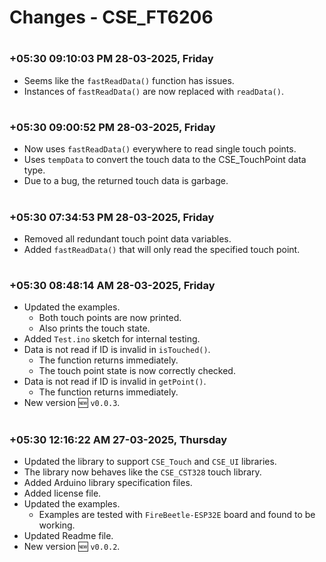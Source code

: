 
# Changes - CSE_FT6206


#
### **+05:30 09:10:03 PM 28-03-2025, Friday**

  - Seems like the `fastReadData()` function has issues.
  - Instances of `fastReadData()` are now replaced with `readData()`.

#
### **+05:30 09:00:52 PM 28-03-2025, Friday**

  - Now uses `fastReadData()` everywhere to read single touch points.
  - Uses `tempData` to convert the touch data to the CSE_TouchPoint data type.
  - Due to a bug, the returned touch data is garbage.

#
### **+05:30 07:34:53 PM 28-03-2025, Friday**

  - Removed all redundant touch point data variables.
  - Added `fastReadData()` that will only read the specified touch point.

#
### **+05:30 08:48:14 AM 28-03-2025, Friday**

  - Updated the examples.
    - Both touch points are now printed.
    - Also prints the touch state.
  - Added `Test.ino` sketch for internal testing.
  - Data is not read if ID is invalid in `isTouched()`.
    - The function returns immediately.
    - The touch point state is now correctly checked.
  - Data is not read if ID is invalid in `getPoint()`.
    - The function returns immediately.
  - New version 🆕 `v0.0.3`.

#
### **+05:30 12:16:22 AM 27-03-2025, Thursday**

  - Updated the library to support `CSE_Touch` and `CSE_UI` libraries.
  - The library now behaves like the `CSE_CST328` touch library.
  - Added Arduino library specification files.
  - Added license file.
  - Updated the examples.
    - Examples are tested with `FireBeetle-ESP32E` board and found to be working.
  - Updated Readme file.
  - New version 🆕 `v0.0.2`.
